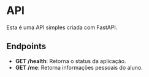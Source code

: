 # API

Esta é uma API simples criada com FastAPI.

## Endpoints

- **GET /health**: Retorna o status da aplicação.
- **GET /me**: Retorna informações pessoais do aluno.
